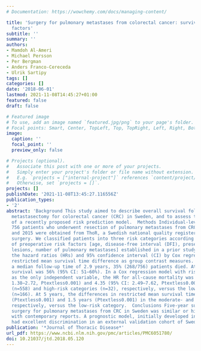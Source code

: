 ```yaml
---
# Documentation: https://wowchemy.com/docs/managing-content/

title: 'Surgery for pulmonary metastases from colorectal cancer: survival and prognostic
  factors'
subtitle: ''
summary: ''
authors:
- Mamdoh Al-Ameri
- Michael Persson
- Per Bergman
- Anders Franco-Cereceda
- Ulrik Sartipy
tags: []
categories: []
date: '2018-06-01'
lastmod: 2021-11-08T14:45:27+01:00
featured: false
draft: false

# Featured image
# To use, add an image named `featured.jpg/png` to your page's folder.
# Focal points: Smart, Center, TopLeft, Top, TopRight, Left, Right, BottomLeft, Bottom, BottomRight.
image:
  caption: ''
  focal_point: ''
  preview_only: false

# Projects (optional).
#   Associate this post with one or more of your projects.
#   Simply enter your project's folder or file name without extension.
#   E.g. `projects = ["internal-project"]` references `content/project/deep-learning/index.md`.
#   Otherwise, set `projects = []`.
projects: []
publishDate: '2021-11-08T13:45:27.116556Z'
publication_types:
- '2'
abstract: 'Background This study aimed to describe overall survival following pulmonary
  metastasectomy for colorectal cancer (CRC) in Sweden, and to assess the discrimination
  of a recently proposed risk prediction model.  Methods Individual-level data of
  756 patients who underwent resection of pulmonary metastases from CRC between 2009
  and 2015 were obtained from ThoR, a Swedish national quality register for thoracic
  surgery. We classified patients into three risk categories according to the number
  of preoperative risk factors [age, disease-free interval (DFI), presence of extrathoracic
  lesions, number of pulmonary metastases] established in a prior study. We estimated
  the hazard ratios (HRs) and 95% confidence interval (CI) by Cox regression and the
  restricted mean survival time difference as group contrast measures.  Results During
  a median follow-up time of 2.9 years, 35% (268/756) patients died. At 5 years, overall
  survival was 56% (95% CI: 51–60%). In a Cox regression model with risk category
  as the only independent variable, the HR for all-cause mortality was 1.94 (95% CI:
  1.38–2.72, Ptextless0.001) and 4.35 (95% CI: 2.49–7.62, Ptextless0.001) in the moderate-
  (n=558) and high-risk categories (n=32), respectively, versus the low-risk category
  (n=166). At 5 years, the differences in restricted mean survival time were 6 months
  (Ptextless0.001) and 1.5 years (Ptextless0.001) in the moderate- and high-risk categories,
  respectively, versus the low-risk category.  Conclusions Five-year survival after
  surgery for pulmonary metastases from CRC in Sweden was similar or higher compared
  with contemporary reports. A prognostic model, initially developed in Japanese patients,
  had excellent discrimination in an external validation cohort of Swedish patients.'
publication: '*Journal of Thoracic Disease*'
url_pdf: https://www.ncbi.nlm.nih.gov/pmc/articles/PMC6051780/
doi: 10.21037/jtd.2018.05.120
---
```

